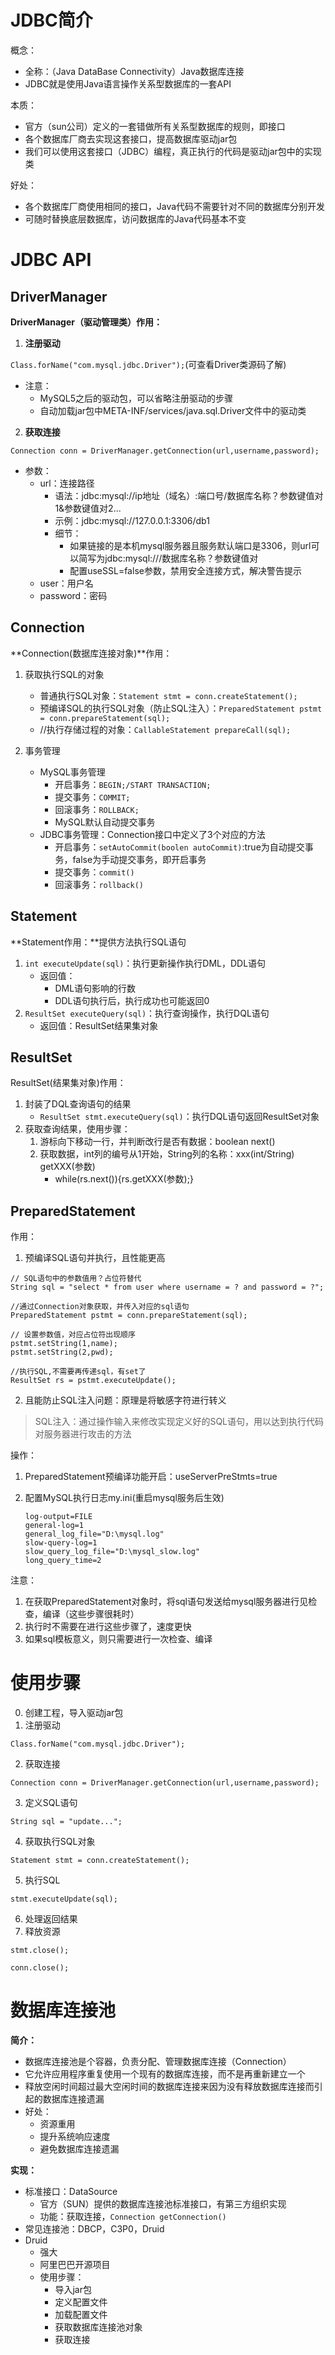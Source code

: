 # JDBC简介

概念：

- 全称：（Java DataBase Connectivity）Java数据库连接
- JDBC就是使用Java语言操作关系型数据库的一套API

本质：

- 官方（sun公司）定义的一套错做所有关系型数据库的规则，即接口
- 各个数据库厂商去实现这套接口，提高数据库驱动jar包
- 我们可以使用这套接口（JDBC）编程，真正执行的代码是驱动jar包中的实现类

好处：

- 各个数据库厂商使用相同的接口，Java代码不需要针对不同的数据库分别开发
- 可随时替换底层数据库，访问数据库的Java代码基本不变



# JDBC API

## DriverManager

**DriverManager（驱动管理类）作用：**

1. **注册驱动**

`Class.forName("com.mysql.jdbc.Driver");`(可查看Driver类源码了解)

- 注意：
  - MySQL5之后的驱动包，可以省略注册驱动的步骤
  - 自动加载jar包中META-INF/services/java.sql.Driver文件中的驱动类

2. **获取连接**

`Connection conn = DriverManager.getConnection(url,username,password);`

- 参数：
  - url：连接路径
    - 语法：jdbc:mysql://ip地址（域名）:端口号/数据库名称？参数键值对1&参数键值对2...
    - 示例：jdbc:mysql://127.0.0.1:3306/db1
    - 细节：
      - 如果链接的是本机mysql服务器且服务默认端口是3306，则url可以简写为jdbc:mysql:///数据库名称？参数键值对
      - 配置useSSL=false参数，禁用安全连接方式，解决警告提示
  - user：用户名
  - password：密码

## Connection

**Connection(数据库连接对象)**作用：

1. 获取执行SQL的对象
   - 普通执行SQL对象：`Statement stmt = conn.createStatement();`
   - 预编译SQL的执行SQL对象（防止SQL注入）：`PreparedStatement pstmt = conn.prepareStatement(sql);`
   - //执行存储过程的对象：`CallableStatement prepareCall(sql);`

2. 事务管理
   - MySQL事务管理
     - 开启事务：`BEGIN;/START TRANSACTION;`
     - 提交事务：`COMMIT;`
     - 回滚事务：`ROLLBACK;`
     - MySQL默认自动提交事务
   - JDBC事务管理：Connection接口中定义了3个对应的方法
     - 开启事务：`setAutoCommit(boolen autoCommit)`:true为自动提交事务，false为手动提交事务，即开启事务
     - 提交事务：`commit()`
     - 回滚事务：`rollback()`

## Statement

**Statement作用：**提供方法执行SQL语句

1. `int executeUpdate(sql)`：执行更新操作执行DML，DDL语句
   - 返回值：
     - DML语句影响的行数
     - DDL语句执行后，执行成功也可能返回0
2. `ResultSet executeQuery(sql)`：执行查询操作，执行DQL语句
   - 返回值：ResultSet结果集对象

## ResultSet

ResultSet(结果集对象)作用：

1. 封装了DQL查询语句的结果
   - `ResultSet stmt.executeQuery(sql)`：执行DQL语句返回ResultSet对象
2. 获取查询结果，使用步骤：
   1. 游标向下移动一行，并判断改行是否有数据：boolean next()
   2. 获取数据，int列的编号从1开始，String列的名称：xxx(int/String)  getXXX(参数)
      - while(rs.next()){rs.getXXX(参数);}

## PreparedStatement

作用：

1. 预编译SQL语句并执行，且性能更高

```
// SQL语句中的参数值用？占位符替代
String sql = "select * from user where username = ? and password = ?";

//通过Connection对象获取，并传入对应的sql语句
PreparedStatement pstmt = conn.prepareStatement(sql);

// 设置参数值，对应占位符出现顺序
pstmt.setString(1,name);
pstmt.setString(2,pwd);

//执行SQL,不需要再传递sql，有set了
ResultSet rs = pstmt.executeUpdate();
```



2. 且能防止SQL注入问题：原理是将敏感字符进行转义

> SQL注入：通过操作输入来修改实现定义好的SQL语句，用以达到执行代码对服务器进行攻击的方法

操作：

1. PreparedStatement预编译功能开启：useServerPreStmts=true

2. 配置MySQL执行日志my.ini(重启mysql服务后生效)

   ```
   log-output=FILE
   general-log=1
   general_log_file="D:\mysql.log"
   slow-query-log=1
   slow_query_log_file="D:\mysql_slow.log"
   long_query_time=2
   ```

注意：

1. 在获取PreparedStatement对象时，将sql语句发送给mysql服务器进行见检查，编译（这些步骤很耗时）
2. 执行时不需要在进行这些步骤了，速度更快
3. 如果sql模板意义，则只需要进行一次检查、编译

# 使用步骤

0. 创建工程，导入驱动jar包
1. 注册驱动

`Class.forName("com.mysql.jdbc.Driver");`

2. 获取连接

`Connection conn = DriverManager.getConnection(url,username,password);`

3. 定义SQL语句

`String sql = "update...";`

4. 获取执行SQL对象

`Statement stmt = conn.createStatement();`

5. 执行SQL

`stmt.executeUpdate(sql);`

6. 处理返回结果
7. 释放资源

`stmt.close();`

`conn.close();`

# 数据库连接池

**简介：**

- 数据库连接池是个容器，负责分配、管理数据库连接（Connection）
- 它允许应用程序重复使用一个现有的数据库连接，而不是再重新建立一个
- 释放空闲时间超过最大空闲时间的数据库连接来因为没有释放数据库连接而引起的数据库连接遗漏
- 好处：
  - 资源重用
  - 提升系统响应速度
  - 避免数据库连接遗漏

**实现：**

- 标准接口：DataSource
  - 官方（SUN）提供的数据库连接池标准接口，有第三方组织实现
  - 功能：获取连接，`Connection getConnection()`
- 常见连接池：DBCP，C3P0，Druid
- Druid
  - 强大
  - 阿里巴巴开源项目
  - 使用步骤：
    - 导入jar包
    - 定义配置文件
    - 加载配置文件
    - 获取数据库连接池对象
    - 获取连接